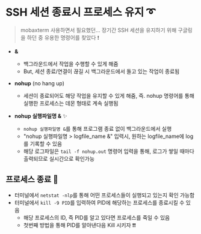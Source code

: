 # SSH 세션 종료시 프로세스 유지 ➰
> mobaxterm 사용하면서 필요했던...
> 장기간 SSH 세션을 유지하기 위해 구글링을 하던 중 유용한 명령어를 찾았다 ❗

+ **&**
   + 백그라운드에서 작업을 수행할 수 있게 해줌
   + But, 세션 종료/연결이 끊길 시 백그라운드에서 돌고 있는 작업이 종료됨
   
+ **nohup** (no hang up)
   + 세션이 종료되어도 해당 작업을 유지할 수 있게 해줌, 즉. nohup 명령어를 통해 실행한 프로세스는 데몬 형태로 계속 실행됨

+ **nohup 실행파일명 &** ✨
   + ```nohup 실행파일명 &```를 통해 프로그램 종료 없이 백그라운드에서 실행
   + "nohup 실행파일명 > logfile_name &" 입력시, 원하는 logfile_name에 log를 기록할 수 있음
   + 해당 로그파일은 `tail -f nohup.out` 명령어 입력을 통해, 로그가 쌓일 때마다 출력되므로 실시간으로 확인가능
   
## 프로세스 종료 🔪
+ 터미널에서 ```netstat -nlp```를 통해 어떤 프로세스들이 실행되고 있는지 확인 가능함
+ 터미널에서 ```kill -9 PID```를 입력하여 PID에 해당하는 프로세스를 종료시킬 수 있음
   + 해당 프로세스의 ID, 즉 PID를 알고 있다면 프로세스를 죽일 수 있음
   + 첫번째 방법을 통해 PID를 알아낸다음 Kill 시키자 ❗❗

